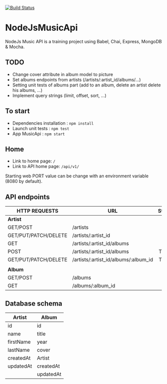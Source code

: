 [![Build Status](https://travis-ci.org/LeGoffMael/NodeJsMusicApi.svg?branch=master)](https://travis-ci.org/LeGoffMael/NodeJsMusicApi)

# NodeJsMusicApi
NodeJs Music API is a training project using Babel, Chai, Express, MongoDB & Mocha.

## TODO

 - Change cover attribute in album model to picture
 - Set albums endpoints from artists (/artists/:artist_id/albums/...)
 - Setting unit tests of albums part (add to an album, delete an artist delete his albums, ...)
 - Implement query strings (limit, offset, sort, ...)

## To start

 - Dependencies installation : `npm install`
 - Launch unit tests : `npm test`
 - App MusicApi : `npm start`

## Home

 - Link to home page: `/`
 - Link to API home page: `/api/v1/`
 
Starting web PORT value can be change with an environment variable (8080 by default).

## API endpoints

| HTTP REQUESTS        | URL                                  | Status |
| ---                  | ---                                  | :---:  |
| **Artist** |
| GET/POST             | /artists                             | OK     |
| GET/PUT/PATCH/DELETE | /artists/:artist_id                  | OK     |
| GET                  | /artists/:artist_id/albums           | OK     |
| POST                 | /artists/:artist_id/albums           | TODO   |
| GET/PUT/PATCH/DELETE | /artists/:artist_id/albums/:album_id | TODO   |
||
| **Album** |
| GET/POST             | /albums                              | OK     |
| GET                  | /albums/:album_id                    | OK     |

## Database schema

| Artist    | Album     |
| ---       | ---       |
| id        | id        |
| name      | title     |
| firstName | year      |
| lastName  | cover     |
| createdAt | Artist    |
| updatedAt | createdAt |
|           | updatedAt |